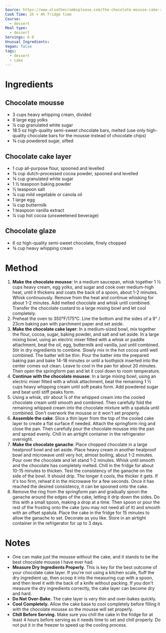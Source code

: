```yaml
---
Source: https://www.alsothecrumbsplease.com/the-chocolate-mousse-cake-recipe/#recipe
Cook Time: 2h + 4h fridge time
Course:
  - dessert
Meal type:
  - dessert
Servings: 6-8
Unusual Ingredients: 
Vegan: false
tags:
  - dessert
  - cake
---
```

# Ingredients

## Chocolate mousse

- 3 cups heavy whipping cream, divided
- 8 large egg yolks
- ¼ cup granulated white sugar
- 18.5 oz high-quality semi-sweet chocolate bars, melted (use only high-quality chocolate bars for the mousse instead of chocolate chips)
- ¾ cup powdered sugar, sifted

## Chocolate cake layer

- 1 cup all-purpose flour, spooned and levelled
- ⅜ cup dutch-processed cocoa powder, spooned and levelled
- ¾ cup granulated white sugar
- 1 ½ teaspoon baking powder
- ½ teaspoon salt
- ¼ cup mild vegetable or canola oil
- 1 large egg
- ¼ cup buttermilk
- 1 teaspoon vanilla extract
- ¼ cup hot cocoa (unsweetened beverage)

## Chocolate glaze

- 6 oz high-quality semi-sweet chocolate, finely chopped
- ¾ cup heavy whipping cream

# Method

1. **Make the chocolate mousse**: In a medium saucepan, whisk together 1 ½ cups heavy cream, egg yolks, and sugar and cook over medium-high heat, until it thickens and coats the back of a spoon, about 1-2 minutes. Whisk continuously. Remove from the heat and continue whisking for about 1-2 minutes. Add melted chocolate and whisk until combined. Transfer the chocolate custard to a large mixing bowl and let cool completely.
2. Preheat the oven to 350°F/175°C. Line the bottom and the sides of a 9" / 23cm baking pan with parchment paper and set aside.
3. **Make the chocolate cake layer**: In a medium-sized bowl, mix together the flour, cocoa, sugar, baking powder, and salt and set aside. In a large mixing bowl, using an electric mixer fitted with a whisk or paddle attachment, beat the oil, egg, buttermilk and vanilla, just until combined. Stir in dry ingredients to combine. Slowly mix in the hot cocoa until well combined. The batter will be thin. Pour the batter into the prepared baking pan and bake 14-18 minutes or until a toothpick inserted into the center comes out clean. Leave to cool in the pan for about 20 minutes. Then open the springform pan and let it cool down to room temperature.
4. **Continue with the chocolate mousse**: In a large mixing bowl, using an electric mixer fitted with a whisk attachment, beat the remaining 1 ½ cups heavy whipping cream until soft peaks form. Add powdered sugar and beat until stiff peaks form.
5. Using a whisk, stir about ¼ of the whipped cream into the cooled chocolate cream until smooth and combined. Then carefully fold the remaining whipped cream into the chocolate mixture with a spatula until combined. Don't overwork the mousse or it won't set properly.
6. **Assemble the cake**: Slice a thin layer from the top of the cooled cake layer to create a flat surface if needed. Attach the springform ring and close the pan. Then carefully pour the chocolate mousse into the pan and spread evenly. Chill in an airtight container in the refrigerator overnight.
7. **Make the chocolate ganache**: Place chopped chocolate in a large heatproof bowl and set aside. Place heavy cream in another heatproof bowl and microwave until very hot, almost boiling, about 1-2 minutes. Pour over the chocolate and let stand 1-2 minutes. Whisk until smooth and the chocolate has completely melted. Chill in the fridge for about 10-15 minutes to thicken. Test the consistency of the ganache on the side of the bowl. It should drip. The longer it cools, the thicker it gets. If it's too firm, reheat it in the microwave for a few seconds. Once it has reached the desired consistency, it can be spooned onto the cake.
8. Remove the ring from the springform pan and gradually spoon the ganache around the edges of the cake, letting it drip down the sides. Do this with a small spoon, making a drop at a time. Then spoon or pour the rest of the frosting onto the cake (you may not need all of it) and smooth with an offset spatula. Place the cake in the fridge for 15 minutes to allow the ganache to set. Decorate as you like. Store in an airtight container in the refrigerator for up to 3 days.

# Notes

- One can make just the mousse without the cake, and it stands to be the best chocolate mousse I have ever had.
- **Measure Dry Ingredients Properly.** This is key for the best outcome of your chocolate cake layer. If you're not using a kitchen scale, fluff the dry ingredient up, then scoop it into the measuring cup with a spoon, and then level it with the back of a knife without packing. If you don't measure the dry ingredients correctly, the cake layer can become dry and hard.
- **Do Not Over-Bake.** The cake layer is very thin and over-bakes quickly.
- **Cool Completely.** Allow the cake base to cool completely before filling it with the chocolate mousse so the mousse will set properly.
- **Chill Before Serving.** Make sure you chill the cake in the fridge for at least 4 hours before serving as it needs time to set and chill properly. Do not put it in the freezer to speed up the cooling process.